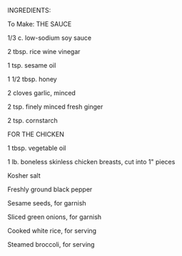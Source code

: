 INGREDIENTS:


To Make: THE SAUCE

1/3 c. low-sodium soy sauce

2 tbsp. rice wine vinegar

1 tsp. sesame oil

1 1/2 tbsp. honey

2 cloves garlic, minced

2 tsp. finely minced fresh ginger

2 tsp. cornstarch


FOR THE CHICKEN

1 tbsp. vegetable oil

1 lb. boneless skinless chicken breasts, cut into 1" pieces

Kosher salt

Freshly ground black pepper

Sesame seeds, for garnish

Sliced green onions, for garnish

Cooked white rice, for serving

Steamed broccoli, for serving
